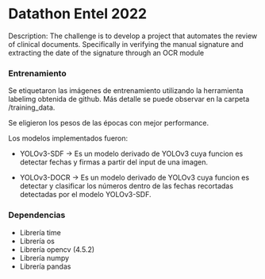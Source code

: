 
# Datathon Entel 2022

Description:
The challenge is to develop a project that automates the review of clinical documents. Specifically in verifying the manual signature and extracting the date of the signature through an OCR module


### Entrenamiento

Se etiquetaron las imágenes de entrenamiento utilizando la herramienta labelimg obtenida de github. Más detalle se puede observar en la carpeta /training_data.

Se eligieron los pesos de las épocas con mejor performance. 

Los modelos implementados fueron:

* YOLOv3-SDF -> Es un modelo derivado de YOLOv3 cuya funcion es detectar fechas y firmas a partir del input de una imagen.

* YOLOv3-DOCR -> Es un modelo derivado de YOLOv3 cuya funcion es detectar y clasificar los números dentro de las fechas recortadas detectadas por el modelo YOLOv3-SDF.


### Dependencias

- Librería time
- Librería  os
- Librería opencv (4.5.2)
- Librería numpy 
- Librería pandas 

